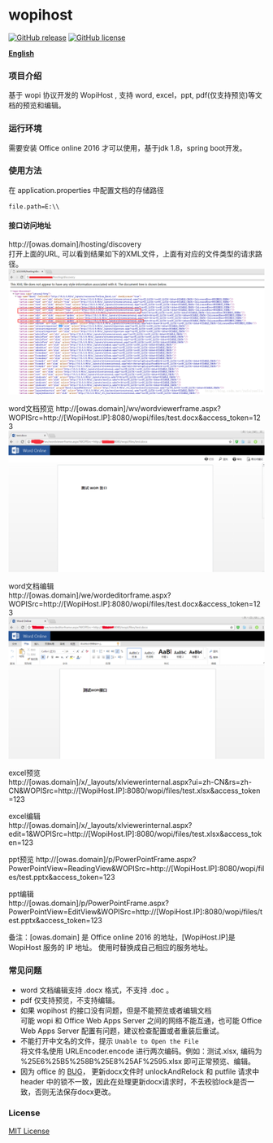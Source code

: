 # wopihost

[![GitHub release](https://img.shields.io/github/release/ethendev/wopihost.svg)](https://github.com/ethendev/wopihost/releases)
[![GitHub license](https://img.shields.io/badge/license-MIT-blue.svg)](https://raw.githubusercontent.com/ethendev/wopihost/master/LICENSE)

**[English](https://github.com/ethendev/wopihost/blob/master/README-EN.md)**

### 项目介绍
基于 wopi 协议开发的 WopiHost , 支持 word, excel，ppt, pdf(仅支持预览)等文档的预览和编辑。

### 运行环境
需要安装 Office online 2016 才可以使用，基于jdk 1.8，spring boot开发。

### 使用方法
在 application.properties 中配置文档的存储路径
```
file.path=E:\\
```

#### 接口访问地址  
http://[owas.domain]/hosting/discovery  
打开上面的URL, 可以看到结果如下的XML文件，上面有对应的文件类型的请求路径。  
![请求路径](https://github.com/ethendev/data/blob/master/wopihost/20170418114309314.png)

word文档预览
http://[owas.domain]/wv/wordviewerframe.aspx?WOPISrc=http://[WopiHost.IP]:8080/wopi/files/test.docx&access_token=123
![word view](https://raw.githubusercontent.com/ethendev/data/master/wopihost/20170418172425910.png)

word文档编辑  
http://[owas.domain]/we/wordeditorframe.aspx?WOPISrc=http://[WopiHost.IP]:8080/wopi/files/test.docx&access_token=123
![word edit](https://raw.githubusercontent.com/ethendev/data/master/wopihost/20170418172534332.png)

excel预览  
http://[owas.domain]/x/_layouts/xlviewerinternal.aspx?ui=zh-CN&rs=zh-CN&WOPISrc=http://[WopiHost.IP]:8080/wopi/files/test.xlsx&access_token=123

excel编辑   
http://[owas.domain]/x/_layouts/xlviewerinternal.aspx?edit=1&WOPISrc=http://[WopiHost.IP]:8080/wopi/files/test.xlsx&access_token=123

ppt预览
http://[owas.domain]/p/PowerPointFrame.aspx?PowerPointView=ReadingView&WOPISrc=http://[WopiHost.IP]:8080/wopi/files/test.pptx&access_token=123

ppt编辑   
http://[owas.domain]/p/PowerPointFrame.aspx?PowerPointView=EditView&WOPISrc=http://[WopiHost.IP]:8080/wopi/files/test.pptx&access_token=123

备注：[owas.domain] 是 Office online 2016 的地址，[WopiHost.IP]是 WopiHost 服务的 IP 地址。
使用时替换成自己相应的服务地址。

### 常见问题
* word 文档编辑支持 .docx 格式，不支持 .doc 。
* pdf 仅支持预览，不支持编辑。
* 如果 wopihost 的接口没有问题，但是不能预览或者编辑文档  
  可能 wopi 和 Office Web Apps Server 之间的网络不能互通，也可能 Office Web Apps Server 配置有问题，建议检查配置或者重装后重试。
* 不能打开中文名的文件，提示 `Unable to Open the File`  
  将文件名使用 URLEncoder.encode 进行两次编码。例如：测试.xlsx, 编码为 %25E6%25B5%258B%25E8%25AF%2595.xlsx 即可正常预览、编辑。
* 因为 office 的 [BUG](https://social.msdn.microsoft.com/Forums/en-US/bb2f9118-8efd-463d-b4a2-54bb2cebf882/word-online-file-unlock-bug-office-online-server-201605?forum=os_office)，
  更新docx文件时 unlockAndRelock 和 putfile 请求中 header 中的锁不一致，因此在处理更新docx请求时，不去校验lock是否一致，否则无法保存docx更改。
  
### License
[MIT License](https://github.com/ethendev/wopihost/blob/master/LICENSE.md)